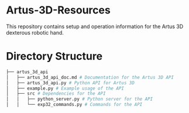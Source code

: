 # Artus-3D-Resources
This repository contains setup and operation information for the Artus 3D dexterous robotic hand.

# Directory Structure
```bash
├── artus_3d_api 
│   ├── artus_3d_api_doc.md # Documentation for the Artus 3D API
│   ├── artus_3d_api.py # Python API for Artus 3D
│   ├── example.py # Example usage of the API
│   ├── src # Dependencies for the API
│   │   ├── python_server.py # Python server for the API
│   │   └── exp32_commands.py # Commands for the API
```



